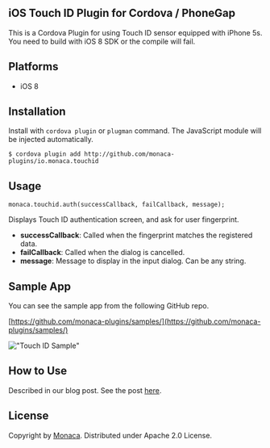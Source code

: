 ## iOS Touch ID Plugin for Cordova / PhoneGap

This is a Cordova Plugin for using Touch ID sensor equipped with iPhone 5s. You need to build with iOS 8 SDK or the compile will fail.

## Platforms

* iOS 8

## Installation

Install with ``cordova plugin`` or ``plugman`` command. The JavaScript module will be injected automatically.

    $ cordova plugin add http://github.com/monaca-plugins/io.monaca.touchid

## Usage
    
    monaca.touchid.auth(successCallback, failCallback, message);

Displays Touch ID authentication screen, and ask for user fingerprint.

* **successCallback**: Called when the fingerprint matches the registered data.
* **failCallback**: Called when the dialog is cancelled.
* **message**: Message to display in the input dialog. Can be any string. 

## Sample App

You can see the sample app from the following GitHub repo.

 [https://github.com/monaca-plugins/samples/](https://github.com/monaca-plugins/samples/)

!["Touch ID Sample"](http://blog.monaca.mobi/wp-content/uploads/2014/06/touchid.png)

## How to Use

Described in our blog post. See the post [here](http://monaca.mobi/en/blog/archives/515).

## License

Copyright by [Monaca](http://monaca.mobi/). Distributed under Apache 2.0 License.
